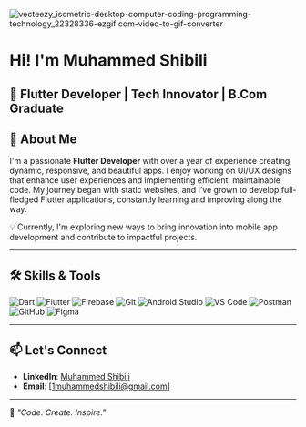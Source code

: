 ![vecteezy_isometric-desktop-computer-coding-programming-technology_22328336-ezgif com-video-to-gif-converter](https://github.com/user-attachments/assets/1078cecd-9cf9-4c36-b262-41939584116b)
# Hi! I'm Muhammed Shibili  

🚀 **Flutter Developer | Tech Innovator | B.Com Graduate**
---

## 🌟 About Me  

I'm a passionate **Flutter Developer** with over a year of experience creating dynamic, responsive, and beautiful apps. I enjoy working on UI/UX designs that enhance user experiences and implementing efficient, maintainable code. My journey began with static websites, and I’ve grown to develop full-fledged Flutter applications, constantly learning and improving along the way.  

💡 Currently, I'm exploring new ways to bring innovation into mobile app development and contribute to impactful projects.  

---

## 🛠️ Skills & Tools

![Dart](https://img.shields.io/badge/-Dart-0175C2?logo=dart&logoColor=white&style=flat) ![Flutter](https://img.shields.io/badge/-Flutter-02569B?logo=flutter&logoColor=white&style=flat) ![Firebase](https://img.shields.io/badge/-Firebase-FFCA28?logo=firebase&logoColor=black&style=flat) ![Git](https://img.shields.io/badge/-Git-F05032?logo=git&logoColor=white&style=flat)  ![Android Studio](https://img.shields.io/badge/-Android%20Studio-3DDC84?logo=android-studio&logoColor=white&style=flat)  ![VS Code](https://img.shields.io/badge/-VS%20Code-007ACC?logo=visual-studio-code&logoColor=white&style=flat)  ![Postman](https://img.shields.io/badge/-Postman-FF6C37?logo=postman&logoColor=white&style=flat) ![GitHub](https://img.shields.io/badge/-GitHub-181717?logo=github&logoColor=white&style=flat)  ![Figma](https://img.shields.io/badge/-Figma-F24E1E?logo=figma&logoColor=white&style=flat)   
 
---

## 📫 Let's Connect  

- **LinkedIn**: [Muhammed Shibili](https://linkedin.com/in/1Muhammed-Shibili)  
- **Email**: [1muhammedshibili@gmail.com]  

---

🌟 *"Code. Create. Inspire."*  
